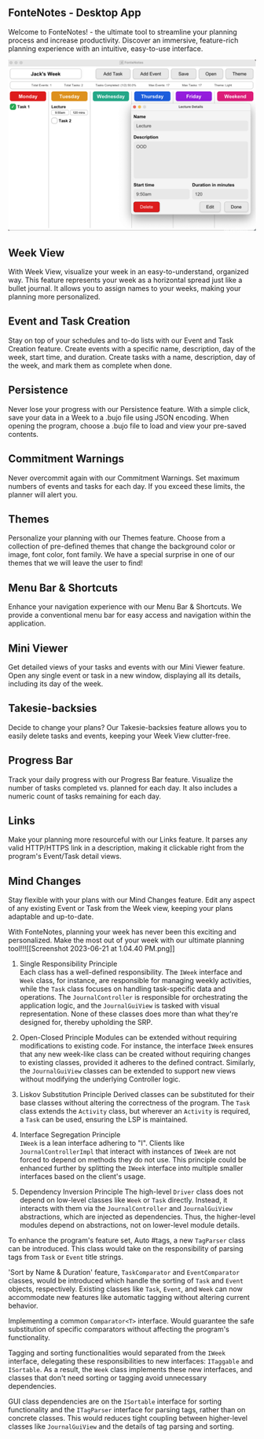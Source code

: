 ## FonteNotes - Desktop App

Welcome to FonteNotes! - the ultimate tool to streamline your planning process and increase productivity. Discover an immersive, feature-rich planning experience with an intuitive, easy-to-use interface.

![Screenshot 2023-06-21 at 1.04.40 PM.png](Screenshot%202023-06-21%20at%201.04.40%20PM.png)

## Week View

With Week View, visualize your week in an easy-to-understand, organized way. This feature represents your week as a horizontal spread just like a bullet journal. It allows you to assign names to your weeks, making your planning more personalized.

## Event and Task Creation

Stay on top of your schedules and to-do lists with our Event and Task Creation feature. Create events with a specific name, description, day of the week, start time, and duration. Create tasks with a name, description, day of the week, and mark them as complete when done.

## Persistence

Never lose your progress with our Persistence feature. With a simple click, save your data in a Week to a .bujo file using JSON encoding. When opening the program, choose a .bujo file to load and view your pre-saved contents.

## Commitment Warnings

Never overcommit again with our Commitment Warnings. Set maximum numbers of events and tasks for each day. If you exceed these limits, the planner will alert you.

## Themes

Personalize your planning with our Themes feature. Choose from a collection of pre-defined themes that change the background color or image, font color, font family. We have a special surprise in one of our themes that we will leave the user to find!

## Menu Bar & Shortcuts

Enhance your navigation experience with our Menu Bar & Shortcuts. We provide a conventional menu bar for easy access and navigation within the application.

## Mini Viewer

Get detailed views of your tasks and events with our Mini Viewer feature. Open any single event or task in a new window, displaying all its details, including its day of the week.

## Takesie-backsies

Decide to change your plans? Our Takesie-backsies feature allows you to easily delete tasks and events, keeping your Week View clutter-free.

## Progress Bar

Track your daily progress with our Progress Bar feature. Visualize the number of tasks completed vs. planned for each day. It also includes a numeric count of tasks remaining for each day.

## Links

Make your planning more resourceful with our Links feature. It parses any valid HTTP/HTTPS link in a description, making it clickable right from the program's Event/Task detail views.

## Mind Changes

Stay flexible with your plans with our Mind Changes feature. Edit any aspect of any existing Event or Task from the Week view, keeping your plans adaptable and up-to-date.

With FonteNotes, planning your week has never been this exciting and personalized. Make the most out of your week with our ultimate planning tool!!![[Screenshot 2023-06-21 at 1.04.40 PM.png]]

1. Single Responsibility Principle  
	Each class has a well-defined responsibility. The `IWeek` interface and `Week` class, for instance, are responsible for managing weekly activities, while the `Task` class focuses on handling task-specific data and operations. The `JournalController` is responsible for orchestrating the application logic, and the `JournalGuiView` is tasked with visual representation. None of these classes does more than what they're designed for, thereby upholding the SRP.
    
2. Open-Closed Principle 
	Modules can be extended without requiring modifications to existing code. For instance, the interface `IWeek` ensures that any new week-like class can be created without requiring changes to existing classes, provided it adheres to the defined contract. Similarly, the `JournalGuiView` classes can be extended to support new views without modifying the underlying Controller logic.
    
3. Liskov Substitution Principle 
	 Derived classes can be substituted for their base classes without altering the correctness of the program. The `Task` class extends the `Activity` class, but wherever an `Activity` is required, a `Task` can be used, ensuring the LSP is maintained.
    
4. Interface Segregation Principle  
	`IWeek`  is a lean interface adhering to "I". Clients like `JournalControllerImpl` that interact with instances of `IWeek` are not forced to depend on methods they do not use. This principle could be enhanced further by splitting the `IWeek` interface into multiple smaller interfaces based on the client's usage.
    
5. Dependency Inversion Principle 
	The high-level `Driver` class does not depend on low-level classes like `Week` or `Task` directly. Instead, it interacts with them via the `JournalController` and `JournalGuiView` abstractions, which are injected as dependencies. Thus, the higher-level modules depend on abstractions, not on lower-level module details.

To enhance the program's feature set, Auto #tags, a new `TagParser` class can be introduced. This class would take on the responsibility of parsing tags from `Task` or `Event` title strings.

'Sort by Name & Duration' feature, `TaskComparator` and `EventComparator` classes, would be introduced which handle the sorting of `Task` and `Event` objects, respectively. Existing classes like `Task`, `Event`, and `Week` can now accommodate new features like automatic tagging without altering current behavior.

Implementing a common `Comparator<T>` interface. Would guarantee the safe substitution of specific comparators without affecting the program's functionality.

Tagging and sorting functionalities would separated from the `IWeek` interface, delegating these responsibilities to new interfaces: `ITaggable` and `ISortable`. As a result, the `Week` class implements these new interfaces, and classes that don't need sorting or tagging avoid unnecessary dependencies.

GUI class dependencies are on the `ISortable` interface for sorting functionality and the `ITagParser` interface for parsing tags, rather than on concrete classes. This would reduces tight coupling between higher-level classes like `JournalGuiView` and the details of tag parsing and sorting.

